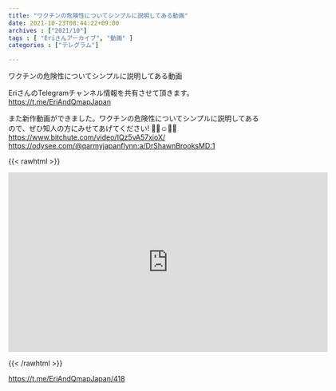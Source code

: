 ```yaml
---
title: "ワクチンの危険性についてシンプルに説明してある動画"
date: 2021-10-23T08:44:22+09:00
archives : ["2021/10"]
tags : [ "Eriさんアーカイブ", "動画" ]
categories : ["テレグラム"]

---
```


ワクチンの危険性についてシンプルに説明してある動画

EriさんのTelegramチャンネル情報を共有させて頂きます。
https://t.me/EriAndQmapJapan

また新作動画ができました。ワクチンの危険性についてシンプルに説明してあるので、ぜひ知人の方にみせてあげてください! 🙏🏻☺️🐸🍿 https://www.bitchute.com/video/IQz5vA57xioX/   https://odysee.com/@qarmyjapanflynn:a/DrShawnBrooksMD:1

{{< rawhtml >}}

<iframe width="640" height="360" scrolling="no" frameborder="0" style="border: none;" src="https://www.bitchute.com/embed/IQz5vA57xioX/"></iframe>

{{< /rawhtml >}}

https://t.me/EriAndQmapJapan/418
